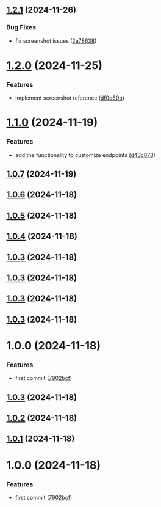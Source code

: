 ## [1.2.1](https://github.com/Foreverskyin0216/playword/compare/v1.2.0...v1.2.1) (2024-11-26)


### Bug Fixes

* fix screenshot issues ([2a78638](https://github.com/Foreverskyin0216/playword/commit/2a786385975530c4138969fa27160cf6376397cc))

# [1.2.0](https://github.com/Foreverskyin0216/playword/compare/v1.1.0...v1.2.0) (2024-11-25)


### Features

* implement screenshot reference ([df0d60b](https://github.com/Foreverskyin0216/playword/commit/df0d60bcc08cbf91cf8e15933e05cc27f650fd50))

# [1.1.0](https://github.com/Foreverskyin0216/playword/compare/v1.0.7...v1.1.0) (2024-11-19)


### Features

* add the functionality to customize endpoints ([d43c873](https://github.com/Foreverskyin0216/playword/commit/d43c87333e4a86629032314897955e0ce2abd5f6))

## [1.0.7](https://github.com/Foreverskyin0216/playword/compare/v1.0.6...v1.0.7) (2024-11-19)

## [1.0.6](https://github.com/Foreverskyin0216/playword/compare/v1.0.5...v1.0.6) (2024-11-18)

## [1.0.5](https://github.com/Foreverskyin0216/playword/compare/v1.0.4...v1.0.5) (2024-11-18)

## [1.0.4](https://github.com/Foreverskyin0216/playword/compare/v1.0.3...v1.0.4) (2024-11-18)

## [1.0.3](https://github.com/Foreverskyin0216/playword/compare/v1.0.2...v1.0.3) (2024-11-18)

## [1.0.3](https://github.com/Foreverskyin0216/playword/compare/v1.0.2...v1.0.3) (2024-11-18)

## [1.0.3](https://github.com/Foreverskyin0216/playword/compare/v1.0.2...v1.0.3) (2024-11-18)

## [1.0.3](https://github.com/Foreverskyin0216/playword/compare/v1.0.2...v1.0.3) (2024-11-18)

# 1.0.0 (2024-11-18)


### Features

* first commit ([7902bcf](https://github.com/Foreverskyin0216/playword/commit/7902bcf6475aa05d5847c64386d8a3ca61616854))

## [1.0.3](https://github.com/Foreverskyin0216/playword/compare/v1.0.2...v1.0.3) (2024-11-18)

## [1.0.2](https://github.com/Foreverskyin0216/playword/compare/v1.0.1...v1.0.2) (2024-11-18)

## [1.0.1](https://github.com/Foreverskyin0216/playword/compare/v1.0.0...v1.0.1) (2024-11-18)

# 1.0.0 (2024-11-18)


### Features

* first commit ([7902bcf](https://github.com/Foreverskyin0216/playword/commit/7902bcf6475aa05d5847c64386d8a3ca61616854))
